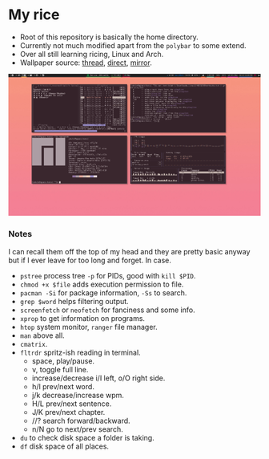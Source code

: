 # My rice

* Root of this repository is basically the home directory.
* Currently not much modified apart from the `polybar` to some extend.
* Over all still learning ricing, Linux and Arch.
* Wallpaper source: [thread](http://boards.4chan.org/wg/thread/7353356#p7353627), [direct](http://i.4cdn.org/wg/1548692218015.jpg), [mirror](https://i.imgur.com/slgGXG4.jpg).

![](https://raw.githubusercontent.com/kittenparry/dot-files/master/extras/screenshot.png)

### Notes
I can recall them off the top of my head and they are pretty basic anyway but if I ever leave for too long and forget. In case.

* `pstree` process tree `-p` for PIDs, good with `kill $PID`.
* `chmod +x $file` adds execution permission to file.
* `pacman -Si` for package information, `-Ss` to search.
* `grep $word` helps filtering output.
* `screenfetch` or `neofetch` for fanciness and some info.
* `xprop` to get information on programs.
* `htop` system monitor, `ranger` file manager.
* `man` above all.
* `cmatrix`.
* `fltrdr` spritz-ish reading in terminal.
	* space, play/pause.
	* v, toggle full line.
	* increase/decrease i/I left, o/O right side.
	* h/l prev/next word.
	* j/k decrease/increase wpm.
	* H/L prev/next sentence.
	* J/K prev/next chapter.
	* //? search forward/backward.
	* n/N go to next/prev search.
* `du` to check disk space a folder is taking.
* `df` disk space of all places.
